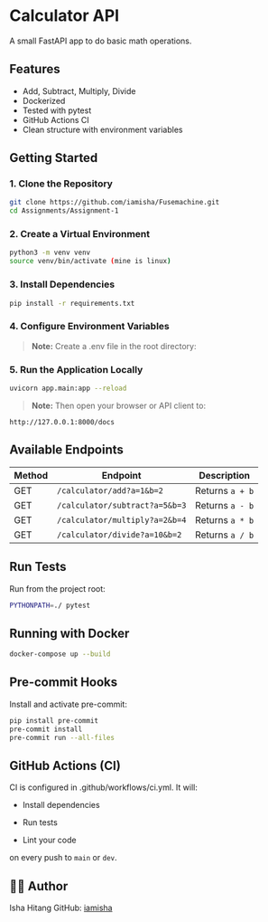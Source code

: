 # Calculator API

A small FastAPI app to do basic math operations.

## Features

- Add, Subtract, Multiply, Divide
- Dockerized
- Tested with pytest
- GitHub Actions CI
- Clean structure with environment variables

## Getting Started

### 1. Clone the Repository

```bash
git clone https://github.com/iamisha/Fusemachine.git
cd Assignments/Assignment-1
```
### 2. Create a Virtual Environment
```bash
python3 -m venv venv
source venv/bin/activate (mine is linux)
```
### 3.  Install Dependencies
```bash
pip install -r requirements.txt
```

### 4. Configure Environment Variables
> **Note:** Create a .env file in the root directory:

### 5. Run the Application Locally
```bash
uvicorn app.main:app --reload
```
> **Note:** Then open your browser or API client to:

```arduino
http://127.0.0.1:8000/docs
```

## Available Endpoints

| Method | Endpoint                       | Description     |
| ------ | ------------------------------ | --------------- |
| GET    | `/calculator/add?a=1&b=2`      | Returns `a + b` |
| GET    | `/calculator/subtract?a=5&b=3` | Returns `a - b` |
| GET    | `/calculator/multiply?a=2&b=4` | Returns `a * b` |
| GET    | `/calculator/divide?a=10&b=2`  | Returns `a / b` |


## Run Tests
Run from the project root:
```bash
PYTHONPATH=./ pytest
```

## Running with Docker
```bash
docker-compose up --build
```

## Pre-commit Hooks
Install and activate pre-commit:
```bash
pip install pre-commit
pre-commit install
pre-commit run --all-files
```

## GitHub Actions (CI)
CI is configured in .github/workflows/ci.yml. It will:

* Install dependencies

* Run tests

* Lint your code

on every push to `main` or `dev`.

## 🙋‍♀️ Author 
Isha Hitang
GitHub: [iamisha](https://github.com/iamisha)
